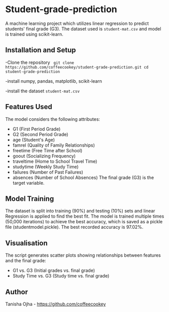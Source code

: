 # Student-grade-prediction

A machine learning project which utilizes linear regression to predict students' final grade (G3). The dataset used is `student-mat.csv` and model is trained using scikit-learn.

## Installation and Setup

-Clone the repository
` git clone https://github.com/coffeecookey/student-grade-prediction.git
  cd student-grade-prediction`

-install numpy, pandas, matplotlib, scikit-learn

-install the dataset `student-mat.csv`

## Features Used

The model considers the following attributes:

  - G1 (First Period Grade)
  - G2 (Second Period Grade)
  - age (Student's Age)
  - famrel (Quality of Family Relationships)
  - freetime (Free Time after School)
  - goout (Socializing Frequency)
  - traveltime (Home to School Travel Time)
  - studytime (Weekly Study Time)
  - failures (Number of Past Failures)
  - absences (Number of School Absences)
The final grade (G3) is the target variable.

## Model Training

The dataset is split into training (90%) and testing (10%) sets and linear Regression is applied to find the best fit. The model is trained multiple times (50,000 iterations) to achieve the best accuracy, which is saved as a pickle file (studentmodel.pickle). The best recorded accuracy is 97.02%.

## Visualisation 

The script generates scatter plots showing relationships between features and the final grade:

- G1 vs. G3 (Initial grades vs. final grade)
- Study Time vs. G3 (Study time vs. final grade)

## Author

Tanisha Ojha - https://github.com/coffeecookey
